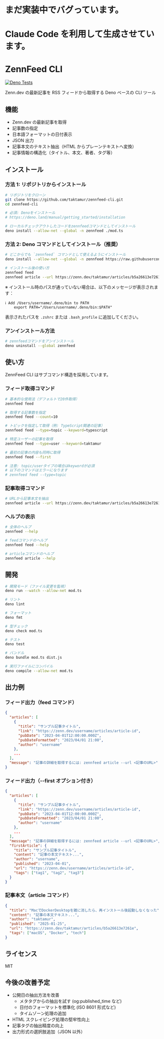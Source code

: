 # まだ実装中でバグっています。

# Claude Code を利用して生成させています。

# ZennFeed CLI

[![Deno Tests](https://github.com/taktamur/zennfeed-cli/actions/workflows/test.yml/badge.svg)](https://github.com/taktamur/zennfeed-cli/actions/workflows/test.yml)

Zenn.dev の最新記事を RSS フィードから取得する Deno ベースの CLI ツール

## 機能

- Zenn.dev の最新記事を取得
- 記事数の指定
- 日本語フォーマットの日付表示
- JSON 出力
- 記事本文のテキスト抽出（HTML からプレーンテキストへ変換）
- 記事情報の構造化（タイトル、本文、著者、タグ等）

## インストール

### 方法 1: リポジトリからインストール

```bash
# リポジトリをクローン
git clone https://github.com/taktamur/zennfeed-cli.git
cd zennfeed-cli

# 必須: Denoをインストール
# https://deno.land/manual/getting_started/installation

# ローカルチェックアウトしたコードをzennfeedコマンドとしてインストール
deno install --allow-net --global -n zennfeed ./mod.ts
```

### 方法 2: Deno コマンドとしてインストール（推奨）

```bash
# どこからでも `zennfeed` コマンドとして使えるようにインストール
deno install --allow-net --global -n zennfeed https://raw.githubusercontent.com/taktamur/zennfeed-cli/main/mod.ts

# インストール後の使い方
zennfeed feed
zennfeed article --url https://zenn.dev/taktamur/articles/b5a26613e7261e
```

※ インストール時のパスが通っていない場合は、以下のメッセージが表示されます：

```
ℹ️ Add /Users/username/.deno/bin to PATH
    export PATH="/Users/username/.deno/bin:$PATH"
```

表示されたパスを `.zshrc` または `.bash_profile` に追加してください。

### アンインストール方法

```bash
# zennfeedコマンドをアンインストール
deno uninstall --global zennfeed
```

## 使い方

ZennFeed CLI はサブコマンド構造を採用しています。

### フィード取得コマンド

```bash
# 基本的な使用法（デフォルトで20件取得）
zennfeed feed

# 取得する記事数を指定
zennfeed feed --count=10

# トピックを指定して取得（例: TypeScript関連の記事）
zennfeed feed --type=topic --keyword=typescript

# 特定ユーザーの記事を取得
zennfeed feed --type=user --keyword=taktamur

# 最初の記事の内容も同時に取得
zennfeed feed --first

# 注意: topic/userタイプの場合はkeywordが必須
# 以下のコマンドはエラーになります
# zennfeed feed --type=topic
```

### 記事取得コマンド

```bash
# URLから記事本文を抽出
zennfeed article --url https://zenn.dev/taktamur/articles/b5a26613e7261e
```

### ヘルプの表示

```bash
# 全体のヘルプ
zennfeed --help

# feedコマンドのヘルプ
zennfeed feed --help

# articleコマンドのヘルプ
zennfeed article --help
```

## 開発

```bash
# 開発モード（ファイル変更を監視）
deno run --watch --allow-net mod.ts

# リント
deno lint

# フォーマット
deno fmt

# 型チェック
deno check mod.ts

# テスト
deno test

# バンドル
deno bundle mod.ts dist.js

# 実行ファイルにコンパイル
deno compile --allow-net mod.ts
```

## 出力例

### フィード出力（feed コマンド）

```json
{
  "articles": [
    {
      "title": "サンプル記事タイトル",
      "link": "https://zenn.dev/username/articles/article-id",
      "pubDate": "2023-04-01T12:00:00.000Z",
      "pubDateFormatted": "2023/04/01 21:00",
      "author": "username"
    },
    ...
  ],
  "message": "記事の詳細を取得するには: zennfeed article --url <記事のURL>"
}
```

### フィード出力（--first オプション付き）

```json
{
  "articles": [
    {
      "title": "サンプル記事タイトル",
      "link": "https://zenn.dev/username/articles/article-id",
      "pubDate": "2023-04-01T12:00:00.000Z",
      "pubDateFormatted": "2023/04/01 21:00",
      "author": "username"
    },
    ...
  ],
  "message": "記事の詳細を取得するには: zennfeed article --url <記事のURL>",
  "firstArticle": {
    "title": "サンプル記事タイトル",
    "content": "記事の本文テキスト...",
    "author": "username",
    "published": "2023-04-01",
    "url": "https://zenn.dev/username/articles/article-id",
    "tags": ["tag1", "tag2", "tag3"]
  }
}
```

### 記事本文（article コマンド）

```json
{
  "title": "MacでDockerDesktopを雑に消したら、再インストール後起動しなくなった",
  "content": "記事の本文テキスト...",
  "author": "taktamur",
  "published": "2025-01-25",
  "url": "https://zenn.dev/taktamur/articles/b5a26613e7261e",
  "tags": ["macOS", "Docker", "tech"]
}
```

## ライセンス

MIT

## 今後の改善予定

- 公開日の抽出方法を改善
  - メタタグからの抽出を試す (og:published_time など)
  - 日付のフォーマットを標準化 (ISO 8601 形式など)
  - タイムゾーン処理の追加
- HTML スクレイピング処理の堅牢性向上
- 記事タグの抽出精度の向上
- 出力形式の選択肢追加（JSON 以外）
